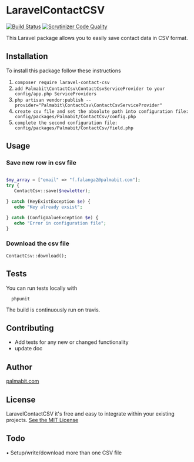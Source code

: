# LaravelContactCSV
[![Build Status](https://travis-ci.org/Palmabit-IT/laravel-contact-csv.svg?branch=master)](https://travis-ci.org/Palmabit-IT/laravel-contact-csv) [![Scrutinizer Code Quality](https://scrutinizer-ci.com/g/Palmabit-IT/ContactCsv/badges/quality-score.png?b=master)](https://scrutinizer-ci.com/g/Palmabit-IT/ContactCsv/?branch=master)

 This Laravel package allows you to easily save contact data in CSV format.

## Installation
To install this package follow these instructions
1. `composer require laravel-contact-csv`
2. `add Palmabit\ContactCsv\ContactCsvServiceProvider to your config/app.php ServiceProviders`
3. `php artisan vendor:publish --provider="Palmabit\ContactCsv\ContactCsvServiceProvider"`
4. `create csv file and set the absolute path into configuration file: config/packages/Palmabit/ContactCsv/config.php`
5. `complete the second configuration file: config/packages/Palmabit/ContactCsv/field.php`

## Usage
### Save new row in csv file

```php

$my_array = ["email" => "f.falanga2@palmabit.com"];
try {
   ContactCsv::save($newletter);

} catch (KeyExistException $e) {
   echo "Key already exsist";

} catch (ConfigValueException $e) {
   echo "Error in configuration file";
}
```

### Download the csv file

```
ContactCsv::download();
```

## Tests
You can run tests locally with

```
  phpunit
```

The build is continuously run on travis.

## Contributing
- Add tests for any new or changed functionality
- update doc

## Author
[palmabit.com](http://www.palmabit.com)

## License
LaravelContactCSV it's free and easy to integrate within your existing projects. [See the MIT License](http://opensource.org/licenses/MIT)

## Todo
• Setup/write/download more than one CSV file

